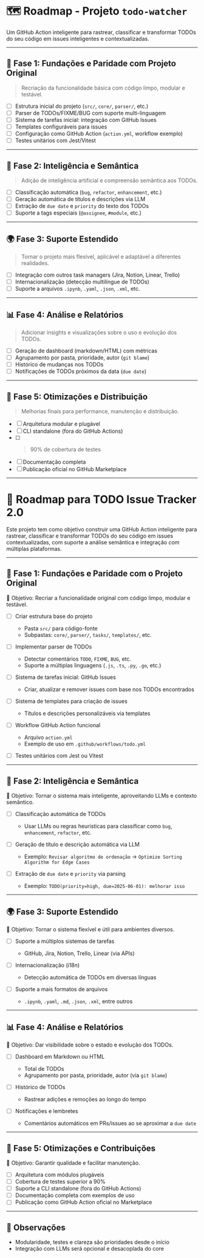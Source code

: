 # 🗺️ Roadmap - Projeto `todo-watcher`

Um GitHub Action inteligente para rastrear, classificar e transformar TODOs do seu código em issues inteligentes e contextualizadas.

---

## 🧱 Fase 1: Fundações e Paridade com Projeto Original

> Recriação da funcionalidade básica com código limpo, modular e testável.

- [ ] Estrutura inicial do projeto (`src/`, `core/`, `parser/`, etc.)
- [ ] Parser de TODOs/FIXME/BUG com suporte multi-linguagem
- [ ] Sistema de tarefas inicial: integração com GitHub Issues
- [ ] Templates configuráveis para issues
- [ ] Configuração como GitHub Action (`action.yml`, workflow exemplo)
- [ ] Testes unitários com Jest/Vitest

---

## 🧠 Fase 2: Inteligência e Semântica

> Adição de inteligência artificial e compreensão semântica aos TODOs.

- [ ] Classificação automática (`bug`, `refactor`, `enhancement`, etc.)
- [ ] Geração automática de títulos e descrições via LLM
- [ ] Extração de `due date` e `priority` do texto dos TODOs
- [ ] Suporte a tags especiais (`@assignee`, `#module`, etc.)

---

## 🌍 Fase 3: Suporte Estendido

> Tornar o projeto mais flexível, aplicável e adaptável a diferentes realidades.

- [ ] Integração com outros task managers (Jira, Notion, Linear, Trello)
- [ ] Internacionalização (detecção multilíngue de TODOs)
- [ ] Suporte a arquivos `.ipynb`, `.yaml`, `.json`, `.xml`, etc.

---

## 📊 Fase 4: Análise e Relatórios

> Adicionar insights e visualizações sobre o uso e evolução dos TODOs.

- [ ] Geração de dashboard (markdown/HTML) com métricas
- [ ] Agrupamento por pasta, prioridade, autor (`git blame`)
- [ ] Histórico de mudanças nos TODOs
- [ ] Notificações de TODOs próximos da data (`due date`)

---

## 🔁 Fase 5: Otimizações e Distribuição

> Melhorias finais para performance, manutenção e distribuição.

- [ ] Arquitetura modular e plugável
- [ ] CLI standalone (fora do GitHub Actions)
- [ ] >90% de cobertura de testes
- [ ] Documentação completa
- [ ] Publicação oficial no GitHub Marketplace

---

# 🚀 Roadmap para TODO Issue Tracker 2.0

Este projeto tem como objetivo construir uma GitHub Action inteligente para rastrear, classificar e transformar TODOs do seu código em issues contextualizadas, com suporte a análise semântica e integração com múltiplas plataformas.

---

## 🧱 Fase 1: Fundações e Paridade com o Projeto Original

🎯 Objetivo: Recriar a funcionalidade original com código limpo, modular e testável.

- [ ] Criar estrutura base do projeto
  - Pasta `src/` para código-fonte
  - Subpastas: `core/`, `parser/`, `tasks/`, `templates/`, etc.

- [ ] Implementar parser de TODOs
  - Detectar comentários `TODO`, `FIXME`, `BUG`, etc.
  - Suporte a múltiplas linguagens (`.js`, `.ts`, `.py`, `.go`, etc.)

- [ ] Sistema de tarefas inicial: GitHub Issues
  - Criar, atualizar e remover issues com base nos TODOs encontrados

- [ ] Sistema de templates para criação de issues
  - Títulos e descrições personalizáveis via templates

- [ ] Workflow GitHub Action funcional
  - Arquivo `action.yml`
  - Exemplo de uso em `.github/workflows/todo.yml`

- [ ] Testes unitários com Jest ou Vitest

---

## 🧠 Fase 2: Inteligência e Semântica

🎯 Objetivo: Tornar o sistema mais inteligente, aproveitando LLMs e contexto semântico.

- [ ] Classificação automática de TODOs
  - Usar LLMs ou regras heurísticas para classificar como `bug`, `enhancement`, `refactor`, etc.

- [ ] Geração de título e descrição automática via LLM
  - Exemplo: `Revisar algoritmo de ordenação` → `Optimize Sorting Algorithm for Edge Cases`

- [ ] Extração de `due date` e `priority` via parsing
  - Exemplo: `TODO(priority=high, due=2025-06-01): melhorar isso`

---

## 🌍 Fase 3: Suporte Estendido

🎯 Objetivo: Tornar o sistema flexível e útil para ambientes diversos.

- [ ] Suporte a múltiplos sistemas de tarefas
  - GitHub, Jira, Notion, Trello, Linear (via APIs)

- [ ] Internacionalização (i18n)
  - Detecção automática de TODOs em diversas línguas

- [ ] Suporte a mais formatos de arquivos
  - `.ipynb`, `.yaml`, `.md`, `.json`, `.xml`, entre outros

---

## 📊 Fase 4: Análise e Relatórios

🎯 Objetivo: Dar visibilidade sobre o estado e evolução dos TODOs.

- [ ] Dashboard em Markdown ou HTML
  - Total de TODOs
  - Agrupamento por pasta, prioridade, autor (via `git blame`)

- [ ] Histórico de TODOs
  - Rastrear adições e remoções ao longo do tempo

- [ ] Notificações e lembretes
  - Comentários automáticos em PRs/issues ao se aproximar a `due date`

---

## 🔁 Fase 5: Otimizações e Contribuições

🎯 Objetivo: Garantir qualidade e facilitar manutenção.

- [ ] Arquitetura com módulos plugáveis
- [ ] Cobertura de testes superior a 90%
- [ ] Suporte a CLI standalone (fora do GitHub Actions)
- [ ] Documentação completa com exemplos de uso
- [ ] Publicação como GitHub Action oficial no Marketplace

---

## 📌 Observações

- Modularidade, testes e clareza são prioridades desde o início
- Integração com LLMs será opcional e desacoplada do core
